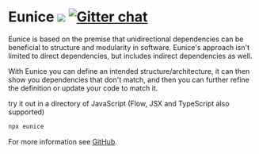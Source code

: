 # Eunice ![](https://raw.githubusercontent.com/DevSnicket/eunice-renderer/master/getSvgElementForStack/createArrows/test/withUse/testCases/default-height.svg?sanitize=true) [![Gitter chat](https://badges.gitter.im/devsnicket-eunice/gitter.png)](https://gitter.im/devsnicket-eunice)

Eunice is based on the premise that unidirectional dependencies can be beneficial to structure and modularity in software. Eunice's approach isn't limited to direct dependencies, but includes indirect dependencies as well.

With Eunice you can define an intended structure/architecture, it can then show you dependencies that don't match, and then you can further refine the definition or update your code to match it.

try it out in a directory of JavaScript (Flow, JSX and TypeScript also supported)
```bash
npx eunice
```

For more information see [GitHub](https://github.com/DevSnicket/Eunice#readme).